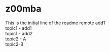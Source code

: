 # z00mba
This is the initial line of the readme
remote add1<br/>
topic1  - add1<br/>
topic1  - add2<br/>
topic2 - A<br/>
topic2-B<br/>